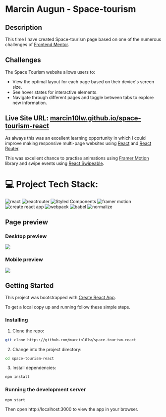 # Marcin Augun - Space-tourism

## Description

This time I have created Space-tourism page based on one of the numerous challenges of [Frontend Mentor](https://www.frontendmentor.io/challenges/space-tourism-multipage-website-gRWj1URZ3).

## Challenges

The Space Tourism website allows users to:

 - View the optimal layout for each page based on their device's screen size.
 - See hover states for interactive elements.
 - Navigate through different pages and toggle between tabs to explore new information.

## Live Site URL: [marcin10lw.github.io/space-tourism-react](https://marcin10lw.github.io/space-tourism-react/#/home)

As always this was an excellent learning opportunity in which I could improve making responsive multi-page websites using [React](https://legacy.reactjs.org/) and [React Router](https://reactrouter.com/en/main).

This was excellent chance to practise animations using [Framer Motion](https://www.framer.com/motion/) library and swipe events using [React Swipeable](https://www.npmjs.com/package/react-swipeable).

# 💻 Project Tech Stack:

![react](https://img.shields.io/badge/React-61DAFB.svg?style=for-the-badge&logo=React&logoColor=black)
![reactrouter](https://img.shields.io/badge/React%20Router-CA4245.svg?style=for-the-badge&logo=React-Router&logoColor=white)
![Styled Components](https://img.shields.io/badge/styled--components-DB7093?style=for-the-badge&logo=styled-components&logoColor=white)
![framer motion](https://img.shields.io/badge/Framer--Motion-0055FF.svg?style=for-the-badge&logo=Framer&logoColor=white)
![create react app](https://img.shields.io/badge/Create%20React%20App-09D3AC.svg?style=for-the-badge&logo=Create-React-App&logoColor=white)
![webpack](https://img.shields.io/badge/Webpack-8DD6F9.svg?style=for-the-badge&logo=Webpack&logoColor=black)
![babel](https://img.shields.io/badge/Babel-F9DC3E.svg?style=for-the-badge&logo=Babel&logoColor=black)
![normalize](https://img.shields.io/badge/Normalize.css-E3695F.svg?style=for-the-badge&logo=normalizedotcss&logoColor=white)

## Page preview

### Desktop preview

![](space-tourism-desktop.gif)

### Mobile preview

![](space-tourism-mobile.gif)

## Getting Started
This project was bootstrapped with [Create React App](https://github.com/facebook/create-react-app).

To get a local copy up and running follow these simple steps.

### Installing

1. Clone the repo:

```bash
git clone https://github.com/marcin10lw/space-tourism-react
```

2. Change into the project directory:

```bash
cd space-tourism-react
```

3. Install dependencies:

```bash
npm install
```

### Running the development server

```bash
npm start
```

Then open http://localhost:3000 to view the app in your browser.
